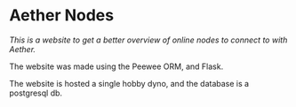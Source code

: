 # Aether Nodes

_This is a website to get a better overview of online nodes to connect to
with Aether._

The website was made using the Peewee ORM, and Flask.

The website is hosted a single hobby dyno, and the database is a postgresql db.
